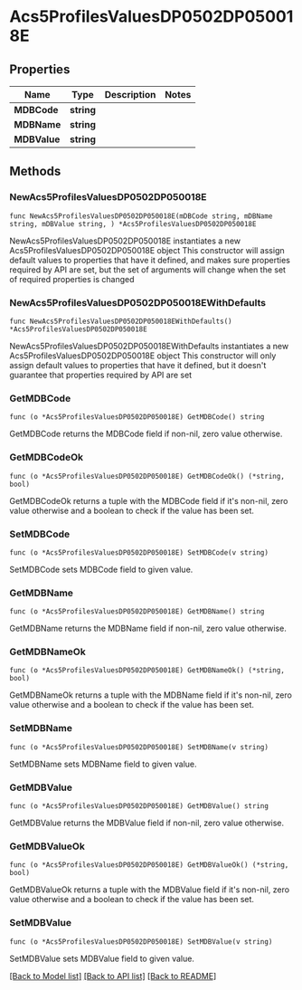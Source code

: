 # Acs5ProfilesValuesDP0502DP050018E

## Properties

Name | Type | Description | Notes
------------ | ------------- | ------------- | -------------
**MDBCode** | **string** |  | 
**MDBName** | **string** |  | 
**MDBValue** | **string** |  | 

## Methods

### NewAcs5ProfilesValuesDP0502DP050018E

`func NewAcs5ProfilesValuesDP0502DP050018E(mDBCode string, mDBName string, mDBValue string, ) *Acs5ProfilesValuesDP0502DP050018E`

NewAcs5ProfilesValuesDP0502DP050018E instantiates a new Acs5ProfilesValuesDP0502DP050018E object
This constructor will assign default values to properties that have it defined,
and makes sure properties required by API are set, but the set of arguments
will change when the set of required properties is changed

### NewAcs5ProfilesValuesDP0502DP050018EWithDefaults

`func NewAcs5ProfilesValuesDP0502DP050018EWithDefaults() *Acs5ProfilesValuesDP0502DP050018E`

NewAcs5ProfilesValuesDP0502DP050018EWithDefaults instantiates a new Acs5ProfilesValuesDP0502DP050018E object
This constructor will only assign default values to properties that have it defined,
but it doesn't guarantee that properties required by API are set

### GetMDBCode

`func (o *Acs5ProfilesValuesDP0502DP050018E) GetMDBCode() string`

GetMDBCode returns the MDBCode field if non-nil, zero value otherwise.

### GetMDBCodeOk

`func (o *Acs5ProfilesValuesDP0502DP050018E) GetMDBCodeOk() (*string, bool)`

GetMDBCodeOk returns a tuple with the MDBCode field if it's non-nil, zero value otherwise
and a boolean to check if the value has been set.

### SetMDBCode

`func (o *Acs5ProfilesValuesDP0502DP050018E) SetMDBCode(v string)`

SetMDBCode sets MDBCode field to given value.


### GetMDBName

`func (o *Acs5ProfilesValuesDP0502DP050018E) GetMDBName() string`

GetMDBName returns the MDBName field if non-nil, zero value otherwise.

### GetMDBNameOk

`func (o *Acs5ProfilesValuesDP0502DP050018E) GetMDBNameOk() (*string, bool)`

GetMDBNameOk returns a tuple with the MDBName field if it's non-nil, zero value otherwise
and a boolean to check if the value has been set.

### SetMDBName

`func (o *Acs5ProfilesValuesDP0502DP050018E) SetMDBName(v string)`

SetMDBName sets MDBName field to given value.


### GetMDBValue

`func (o *Acs5ProfilesValuesDP0502DP050018E) GetMDBValue() string`

GetMDBValue returns the MDBValue field if non-nil, zero value otherwise.

### GetMDBValueOk

`func (o *Acs5ProfilesValuesDP0502DP050018E) GetMDBValueOk() (*string, bool)`

GetMDBValueOk returns a tuple with the MDBValue field if it's non-nil, zero value otherwise
and a boolean to check if the value has been set.

### SetMDBValue

`func (o *Acs5ProfilesValuesDP0502DP050018E) SetMDBValue(v string)`

SetMDBValue sets MDBValue field to given value.



[[Back to Model list]](../README.md#documentation-for-models) [[Back to API list]](../README.md#documentation-for-api-endpoints) [[Back to README]](../README.md)



